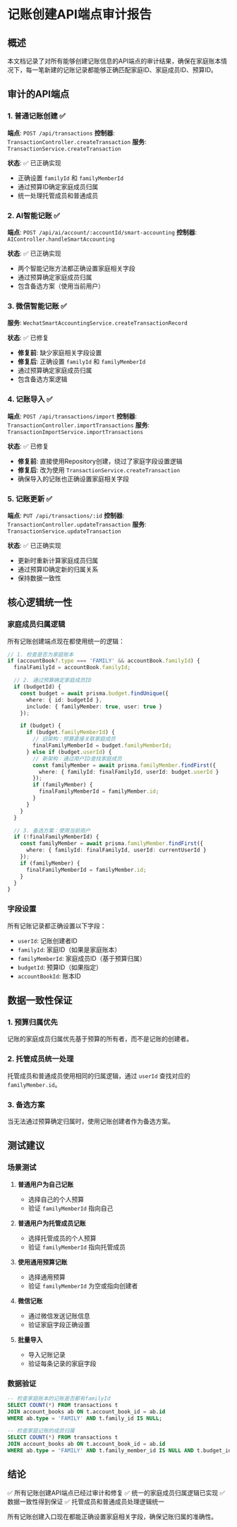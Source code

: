 # 记账创建API端点审计报告

## 概述

本文档记录了对所有能够创建记账信息的API端点的审计结果，确保在家庭账本情况下，每一笔新建的记账记录都能够正确匹配家庭ID、家庭成员ID、预算ID。

## 审计的API端点

### 1. 普通记账创建 ✅

**端点**: `POST /api/transactions`
**控制器**: `TransactionController.createTransaction`
**服务**: `TransactionService.createTransaction`

**状态**: ✅ 已正确实现
- 正确设置 `familyId` 和 `familyMemberId`
- 通过预算ID确定家庭成员归属
- 统一处理托管成员和普通成员

### 2. AI智能记账 ✅

**端点**: `POST /api/ai/account/:accountId/smart-accounting`
**控制器**: `AIController.handleSmartAccounting`

**状态**: ✅ 已正确实现
- 两个智能记账方法都正确设置家庭相关字段
- 通过预算确定家庭成员归属
- 包含备选方案（使用当前用户）

### 3. 微信智能记账 ✅

**服务**: `WechatSmartAccountingService.createTransactionRecord`

**状态**: ✅ 已修复
- **修复前**: 缺少家庭相关字段设置
- **修复后**: 正确设置 `familyId` 和 `familyMemberId`
- 通过预算确定家庭成员归属
- 包含备选方案逻辑

### 4. 记账导入 ✅

**端点**: `POST /api/transactions/import`
**控制器**: `TransactionController.importTransactions`
**服务**: `TransactionImportService.importTransactions`

**状态**: ✅ 已修复
- **修复前**: 直接使用Repository创建，绕过了家庭字段设置逻辑
- **修复后**: 改为使用 `TransactionService.createTransaction`
- 确保导入的记账也正确设置家庭相关字段

### 5. 记账更新 ✅

**端点**: `PUT /api/transactions/:id`
**控制器**: `TransactionController.updateTransaction`
**服务**: `TransactionService.updateTransaction`

**状态**: ✅ 已正确实现
- 更新时重新计算家庭成员归属
- 通过预算ID确定新的归属关系
- 保持数据一致性

## 核心逻辑统一性

### 家庭成员归属逻辑

所有记账创建端点现在都使用统一的逻辑：

```typescript
// 1. 检查是否为家庭账本
if (accountBook?.type === 'FAMILY' && accountBook.familyId) {
  finalFamilyId = accountBook.familyId;

  // 2. 通过预算确定家庭成员ID
  if (budgetId) {
    const budget = await prisma.budget.findUnique({
      where: { id: budgetId },
      include: { familyMember: true, user: true }
    });

    if (budget) {
      if (budget.familyMemberId) {
        // 旧架构：预算直接关联家庭成员
        finalFamilyMemberId = budget.familyMemberId;
      } else if (budget.userId) {
        // 新架构：通过用户ID查找家庭成员
        const familyMember = await prisma.familyMember.findFirst({
          where: { familyId: finalFamilyId, userId: budget.userId }
        });
        if (familyMember) {
          finalFamilyMemberId = familyMember.id;
        }
      }
    }
  }

  // 3. 备选方案：使用当前用户
  if (!finalFamilyMemberId) {
    const familyMember = await prisma.familyMember.findFirst({
      where: { familyId: finalFamilyId, userId: currentUserId }
    });
    if (familyMember) {
      finalFamilyMemberId = familyMember.id;
    }
  }
}
```

### 字段设置

所有记账记录都正确设置以下字段：

- `userId`: 记账创建者ID
- `familyId`: 家庭ID（如果是家庭账本）
- `familyMemberId`: 家庭成员ID（基于预算归属）
- `budgetId`: 预算ID（如果指定）
- `accountBookId`: 账本ID

## 数据一致性保证

### 1. 预算归属优先

记账的家庭成员归属优先基于预算的所有者，而不是记账的创建者。

### 2. 托管成员统一处理

托管成员和普通成员使用相同的归属逻辑，通过 `userId` 查找对应的 `familyMember.id`。

### 3. 备选方案

当无法通过预算确定归属时，使用记账创建者作为备选方案。

## 测试建议

### 场景测试

1. **普通用户为自己记账**
   - 选择自己的个人预算
   - 验证 `familyMemberId` 指向自己

2. **普通用户为托管成员记账**
   - 选择托管成员的个人预算
   - 验证 `familyMemberId` 指向托管成员

3. **使用通用预算记账**
   - 选择通用预算
   - 验证 `familyMemberId` 为空或指向创建者

4. **微信记账**
   - 通过微信发送记账信息
   - 验证家庭字段正确设置

5. **批量导入**
   - 导入记账记录
   - 验证每条记录的家庭字段

### 数据验证

```sql
-- 检查家庭账本的记账是否都有familyId
SELECT COUNT(*) FROM transactions t
JOIN account_books ab ON t.account_book_id = ab.id
WHERE ab.type = 'FAMILY' AND t.family_id IS NULL;

-- 检查家庭记账的成员归属
SELECT COUNT(*) FROM transactions t
JOIN account_books ab ON t.account_book_id = ab.id
WHERE ab.type = 'FAMILY' AND t.family_member_id IS NULL AND t.budget_id IS NOT NULL;
```

## 结论

✅ 所有记账创建API端点已经过审计和修复
✅ 统一的家庭成员归属逻辑已实现
✅ 数据一致性得到保证
✅ 托管成员和普通成员处理逻辑统一

所有记账创建入口现在都能正确设置家庭相关字段，确保记账归属的准确性。

